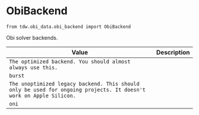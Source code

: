 # ObiBackend

`from tdw.obi_data.obi_backend import ObiBackend`

Obi solver backends.

| Value | Description |
| --- | --- |
| `The optimized backend. You should almost always use this.` |  |
| `burst` |  |
| `The unoptimized legacy backend. This should only be used for ongoing projects. It doesn't work on Apple Silicon.` |  |
| `oni` |  |